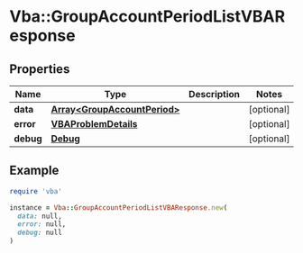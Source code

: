 # Vba::GroupAccountPeriodListVBAResponse

## Properties

| Name | Type | Description | Notes |
| ---- | ---- | ----------- | ----- |
| **data** | [**Array&lt;GroupAccountPeriod&gt;**](GroupAccountPeriod.md) |  | [optional] |
| **error** | [**VBAProblemDetails**](VBAProblemDetails.md) |  | [optional] |
| **debug** | [**Debug**](Debug.md) |  | [optional] |

## Example

```ruby
require 'vba'

instance = Vba::GroupAccountPeriodListVBAResponse.new(
  data: null,
  error: null,
  debug: null
)
```

